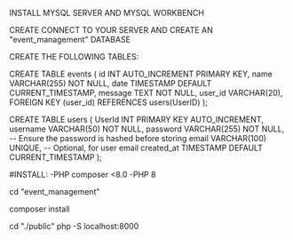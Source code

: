 INSTALL MYSQL SERVER AND MYSQL WORKBENCH

CREATE CONNECT TO YOUR SERVER AND CREATE AN "event_management" DATABASE

CREATE THE FOLLOWING TABLES:

CREATE TABLE events (
    id INT AUTO_INCREMENT PRIMARY KEY,
    name VARCHAR(255) NOT NULL,
    date TIMESTAMP DEFAULT CURRENT_TIMESTAMP,
    message TEXT NOT NULL,
    user_id VARCHAR(20),
    FOREIGN KEY (user_id) REFERENCES users(UserID)
);

CREATE TABLE users (
    UserId INT PRIMARY KEY AUTO_INCREMENT,
    username VARCHAR(50) NOT NULL,
    password VARCHAR(255) NOT NULL,  -- Ensure the password is hashed before storing
    email VARCHAR(100) UNIQUE,        -- Optional, for user email
    created_at TIMESTAMP DEFAULT CURRENT_TIMESTAMP
);


#INSTALL:
-PHP composer <8.0
-PHP 8

cd "event_management"

composer install

cd "./public"
php -S localhost:8000 
